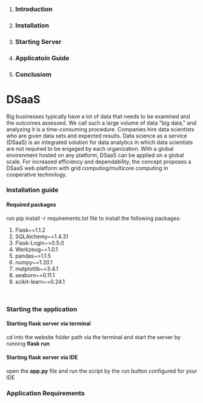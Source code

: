 <ol>
  <li><h3>Introduction</h3></li>
  <li><h3>Installation</h3></li>
  <li><h3>Starting Server</h3></li>
  <li><h3>Applicatoin Guide</h3></li>
  <li><h3>Conclusiom</h3></li>
</ol>

# DSaaS
Big businesses typically have a lot of data that needs to be examined and the outcomes assessed. We call such a large volume of data "big data," and analyzing it is a time-consuming procedure. Companies hire data scientists who are given data sets and expected results. Data science as a service (DSaaS) is an integrated solution for data analytics in which data scientists are not required to be engaged by each organization. With a global environment hosted on any platform, DSaaS can be applied on a global scale. For increased efficiency and dependability, the concept proposes a DSaaS web platform with grid computing/multicore computing in cooperative technology.



### Installation guide
#### Required packages
run pip install -r requirements.txt file to install the following packages:
<ol>
  <li>Flask~=1.1.2</li>
  <li>SQLAlchemy~=1.4.31</li>
  <li>Flask-Login~=0.5.0</li>
  <li>Werkzeug~=1.0.1</li>
  <li>pandas~=1.1.5</li>
  <li>numpy~=1.20.1</li>
  <li>matplotlib~=3.4.1</li>
  <li>seaborn~=0.11.1</li>
  <li>scikit-learn~=0.24.1</li>
</ol>
<br>

### Starting the application
#### Starting flask server via terminal
cd into the website folder path via the terminal and start the server by running **flask run**

#### Starting flask server via IDE
open the **app.py** file and run the script by the run button configured for your IDE


### Application Requirements